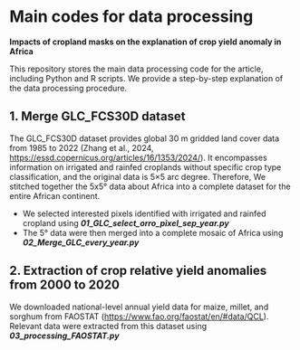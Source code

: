 # Main codes for data processing
**Impacts of cropland masks on the explanation of crop yield anomaly in Africa**

This repository stores the main data processing code for the article, including Python and R scripts. We provide a step-by-step explanation of the data processing procedure.

## 1. Merge GLC_FCS30D dataset
The GLC_FCS30D dataset provides global 30 m gridded land cover data from 1985 to 2022 (Zhang et al., 2024, https://essd.copernicus.org/articles/16/1353/2024/). 
It encompasses information on irrigated and rainfed croplands without specific crop type classification, and the original data is 5×5 arc degree.
Therefore, We stitched together the 5x5° data about Africa into a complete dataset for the entire African continent.

- We selected interested pixels identified with irrigated and rainfed cropland using **_01_GLC_select_orro_pixel_sep_year.py_**
- The 5° data were then merged into a complete mosaic of Africa using **_02_Merge_GLC_every_year.py_**

## 2. Extraction of crop relative yield anomalies from 2000 to 2020   
We downloaded national-level annual yield data for maize, millet, and sorghum from FAOSTAT (https://www.fao.org/faostat/en/#data/QCL).     
Relevant data were extracted from this dataset using **_03_processing_FAOSTAT.py_**


